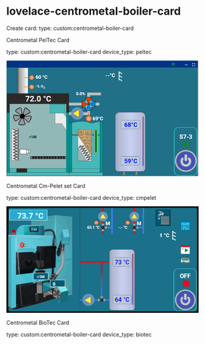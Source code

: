 # lovelace-centrometal-boiler-card

Create card:
type: custom:centrometal-boiler-card

Centrometal PelTec Card

type: custom:centrometal-boiler-card
device_type: peltec

![Peltec Display Example](https://github.com/9a4gl/lovelace-centrometal-boiler-card/raw/main/peltec-display.gif)

Centrometal Cm-Pelet set Card

type: custom:centrometal-boiler-card
device_type: cmpelet

![Cm-Pelet set](https://github.com/9a4gl/lovelace-centrometal-boiler-card/raw/main/cmpelet-display.gif)

Centrometal BioTec Card

type: custom:centrometal-boiler-card
device_type: biotec

